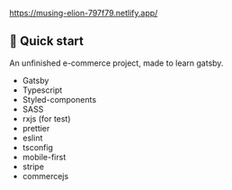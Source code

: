 https://musing-elion-797f79.netlify.app/

## 🚀 Quick start

An unfinished e-commerce project, made to learn gatsby.

- Gatsby
- Typescript
- Styled-components
- SASS
- rxjs (for test)
- prettier
- eslint
- tsconfig
- mobile-first
- stripe
- commercejs
